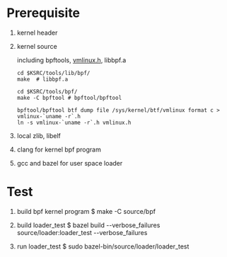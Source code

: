 # Prerequisite

1. kernel header
1. kernel source

   including bpftools, [vmlinux.h](https://facebookmicrosites.github.io/bpf/blog/2020/02/19/bpf-portability-and-co-re.html), libbpf.a

   ```
   cd $KSRC/tools/lib/bpf/
   make  # libbpf.a

   cd $KSRC/tools/bpf/
   make -C bpftool # bpftool/bpftool

   bpftool/bpftool btf dump file /sys/kernel/btf/vmlinux format c > vmlinux-`uname -r`.h
   ln -s vmlinux-`uname -r`.h vmlinux.h
   ```

1. local zlib, libelf
1. clang for kernel bpf program
1. gcc and bazel for user space loader

# Test

1. build bpf kernel program
   $ make -C source/bpf

1. build loader_test
   $ bazel build --verbose_failures source/loader:loader_test --verbose_failures

1. run loader_test
   $ sudo bazel-bin/source/loader/loader_test
